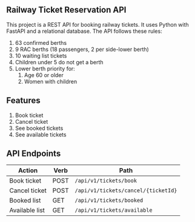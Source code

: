 ## Railway Ticket Reservation API

This project is a REST API for booking railway tickets. It uses Python with FastAPI and a relational database. The API follows these rules:
1. 63 confirmed berths
2. 9 RAC berths (18 passengers, 2 per side-lower berth)
3. 10 waiting list tickets
4. Children under 5 do not get a berth
5. Lower berth priority for:
   1. Age 60 or older
   2. Women with children
  
## Features
1. Book ticket
2. Cancel ticket
3. See booked tickets
4. See available tickets

## API Endpoints

| Action         | Verb | Path                                      |
|----------------|------|-------------------------------------------|
| Book ticket    | POST | `/api/v1/tickets/book`                    |
| Cancel ticket  | POST | `/api/v1/tickets/cancel/{ticketId}`       |
| Booked list    | GET  | `/api/v1/tickets/booked`                  |
| Available list | GET  | `/api/v1/tickets/available`               |


      
